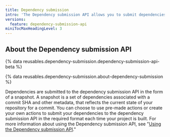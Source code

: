```yaml
---
title: Dependency submission
intro: 'The Dependency submission API allows you to submit dependencies for projects, such as the dependencies resolved when a project is built or compiled.'
versions:
  feature: dependency-submission-api
miniTocMaxHeadingLevel: 3
---
```


## About the Dependency submission API

{% data reusables.dependency-submission.dependency-submission-api-beta %}

{% data reusables.dependency-submission.about-dependency-submission %}

Dependencies are submitted to the dependency submission API in the form of a snapshot. A snapshot is a set of dependencies associated with a commit SHA and other metadata, that reflects the current state of your repository for a commit.  You can choose to use pre-made actions or create your own actions to submit your dependencies to the dependency submission API in the required format each time your project is built. For more information about using the Dependency submission API, see "[Using the Dependency submission API](/code-security/supply-chain-security/understanding-your-software-supply-chain/using-the-dependency-submission-api)."
